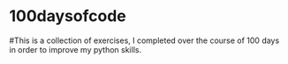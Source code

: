 # 100daysofcode
#This is a collection of exercises, I completed over the course of 100 days in order to improve my python skills. 
